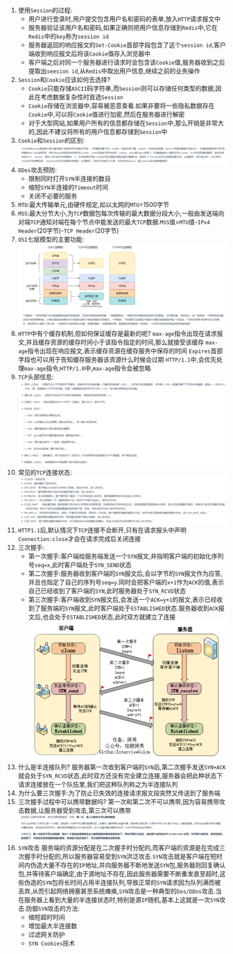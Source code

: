 1. 使用`Session`的过程:
   * 用户进行登录时,用户提交包含用户名和密码的表单,放入`HTTP`请求报文中
   * 服务器验证该用户名和密码,如果正确则把用户信息存储到`Redis`中,它在`Redis`中的`key`称为`session id`
   * 服务器返回的响应报文的`Set-Cookie`首部字段包含了这个`session id`,客户端收到响应报文后将该`Cookie`值存入浏览器中
   * 客户端之后对同一个服务器进行请求时会包含该`Cookie`值,服务器收到之后提取出`seesion id`,从`Redis`中取出用户信息,继续之前的业务操作
2. `Session`和`Cookie`应该如何去选择?
   * `Cookie`只能存储`ASCII`码字符串,而`Session`则可以存储任何类型的数据,因此在考虑数据复杂性时首选`Session`
   * `Cookie`存储在浏览器中,容易被恶意查看.如果非要将一些隐私数据存在`Cookie`中,可以将`Cookie`值进行加密,然后在服务器进行解密
   * 对于大型网站,如果用户所有的信息都存储在`Session`中,那么开销是非常大的,因此不建议将所有的用户信息都存储到`Session`中
3. `Cookie`和`Session`的区别:
   ![](../markdown图像集/2025-03-23-14-38-17.png)
4. `DDos`攻击预防:
   * 限制同时打开`SYN`半连接的数目
   * 缩短`SYN`半连接的`Timeout`时间
   * 关闭不必要的服务
5. `MTU`:最大传输单元,由硬件规定,如以太网的`MTU`=1500字节
6. `MSS`:最大分节大小,为`TCP`数据包每次传输的最大数据分段大小,一般由发送端向对端`TCP`通知对端在每个节点中能发送的最大`TCP`数据.`MSS`值=`MTU`值-`IPv4 Header`(20字节)-`TCP Header`(20字节)
7. `OSI`七层模型的主要功能:
   ![](../markdown图像集/2025-03-23-17-14-23.png)
8. `HTTP`中有个缓存机制,但如何保证缓存是最新的呢?
   `max-age`指令出现在请求报文,并且缓存资源的缓存时间小于该指令指定的时间,那么就接受该缓存
   `max-age`指令出现在响应报文,表示缓存资源在缓存服务中保存的时间
   `Expires`首部字段也可以用于告知缓存服务器该资源什么时候会过期
   `HTTP/1.1`中,会优先处理`max-age`指令;`HTTP/1.0`中,`max-age`指令会被忽略
9.  `TCP`头部信息:
   ![](../markdown图像集/2025-03-23-16-44-27.png)
10. 常见的`TCP`连接状态:
   ![](../markdown图像集/2025-03-23-16-44-57.png)
11. `HTTP1.1`后,默认情况下`TCP`连接不会断开,只有在请求报头中声明`Connection:close`才会在请求完成后关闭连接
12. 三次握手:
    * 第一次握手:客户端给服务端发送一个`SYN`报文,并指明客户端的初始化序列号`seq=x`,此时客户端处于`SYN_SEND`状态
    * 第二次握手:服务器收到客户端的`SYN`报文后,会以字节的`SYN`报文作为应答,并且也指定了自己的序列号`seq=y`.同时会把客户端的`x+1`作为`ACK`的值,表示自己已经收到了客户端的`SYN`,此时服务器处于`SYN_RCVD`状态
    * 第三次握手:客户端收到`SYN`报文后,会发送一个`ACK=y+1`的报文,表示已经收到了服务端的`SYN`报文,此时客户端处于`ESTABLISHED`状态.服务器收到`ACK`报文后,也会处于`ESTABLISHED`状态,此时双方就建立了连接
    ![](../markdown图像集/2025-03-23-16-50-47.png)
13. 什么是半连接队列?
    服务器第一次收到客户端的`SYN`后,第二次握手发送`SYN+ACK`就会处于`SYN_RCVD`状态,此时双方还没有完全建立连接,服务器会把此种状态下请求连接放在一个队伍里,我们把这种队列称之为半连接队列
14. 为什么要三次握手:为了防止已失效的连接请求报文段突然又传送到了服务端
15. 三次握手过程中可以携带数据吗?
    第一次和第二次不可以携带,因为容易携带攻击数据,让服务器受到攻击,第三次可以携带
    ![](../markdown图像集/2025-03-23-16-59-49.png)
16. `SYN`攻击
    服务端的资源分配是在二次握手时分配的,而客户端的资源是在完成三次握手时分配的,所以服务器容易受到`SYN`洪泛攻击.`SYN`攻击就是客户端在短时间内伪造大量不存在的`IP`地址,并向服务器不断地发送`SYN`包,服务器则回复确认包,并等待客户端确定,由于源地址不存在,因此服务器需要不断重发直至超时,这些伪造的`SYN`包将长时间占用半连接队列,导致正常的`SYN`请求因为队列满而被丢弃,从而引起网络拥塞甚至系统瘫痪,`SYN`攻击是一种典型的`Dos/DDos`攻击.当在服务器上看到大量的半连接状态时,特别是源`IP`随机,基本上这就是一次`SYN`攻击.防御`SYN`攻击的方法:
    * 缩短超时时间
    * 增加最大半连接数
    * 过滤网关防护
    * `SYN Cookies`技术